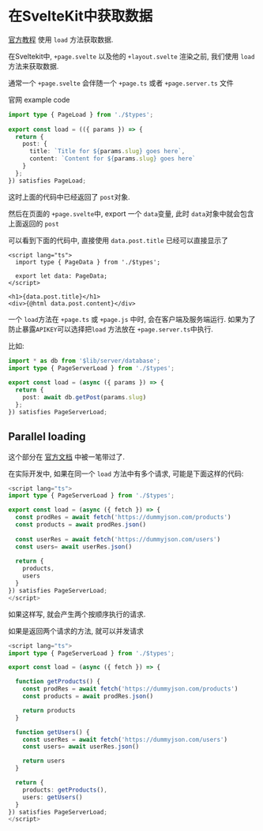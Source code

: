 # 在SvelteKit中获取数据



[官方教程](https://kit.svelte.dev/docs/load) 使用 `load` 方法获取数据.



在Sveltekit中, `+page.svelte` 以及他的 `+layout.svelte` 渲染之前, 我们使用 `load` 方法来获取数据.

通常一个 `+page.svelte` 会伴随一个 `+page.ts` 或者 `+page.server.ts` 文件



官网 example code

```typescript
import type { PageLoad } from './$types';
 
export const load = (({ params }) => {
  return {
    post: {
      title: `Title for ${params.slug} goes here`,
      content: `Content for ${params.slug} goes here`
    }
  };
}) satisfies PageLoad;
```

这时上面的代码中已经返回了 `post`对象.

然后在页面的 `+page.svelte`中, export 一个 `data`变量, 此时 `data`对象中就会包含上面返回的 `post`

可以看到下面的代码中, 直接使用 `data.post.title` 已经可以直接显示了

```svelte
<script lang="ts">
  import type { PageData } from './$types';

  export let data: PageData;
</script>

<h1>{data.post.title}</h1>
<div>{@html data.post.content}</div>
```



一个 `load`方法在 `+page.ts` 或 `+page.js` 中时, 会在客户端及服务端运行.  如果为了防止暴露`APIKEY`可以选择把`load` 方法放在 `+page.server.ts`中执行.

比如: 



```typescript
import * as db from '$lib/server/database';
import type { PageServerLoad } from './$types';
 
export const load = (async ({ params }) => {
  return {
    post: await db.getPost(params.slug)
  };
}) satisfies PageServerLoad;
```



## Parallel loading



这个部分在 [官方文档](https://kit.svelte.dev/docs/load#parallel-loading) 中被一笔带过了.

在实际开发中,  如果在同一个 `load` 方法中有多个请求, 可能是下面这样的代码: 



```typescript
<script lang="ts">
import type { PageServerLoad } from './$types';

export const load = (async ({ fetch }) => {
  const prodRes = await fetch('https://dummyjson.com/products')
  const products = await prodRes.json()
  
  const userRes = await fetch('https://dummyjson.com/users')
  const users= await userRes.json()
  
  return {
    products,
    users
  }
}) satisfies PageServerLoad;
</script>
```



如果这样写, 就会产生两个按顺序执行的请求.



如果是返回两个请求的方法, 就可以并发请求



```typescript
<script lang="ts">
import type { PageServerLoad } from './$types';

export const load = (async ({ fetch }) => {

  function getProducts() {
    const prodRes = await fetch('https://dummyjson.com/products')
    const products = await prodRes.json()

    return products
  }

  function getUsers() {
    const userRes = await fetch('https://dummyjson.com/users')
    const users= await userRes.json()

    return users
  }

  return {
    products: getProducts(),
    users: getUsers()
  }
}) satisfies PageServerLoad;
</script>
```



